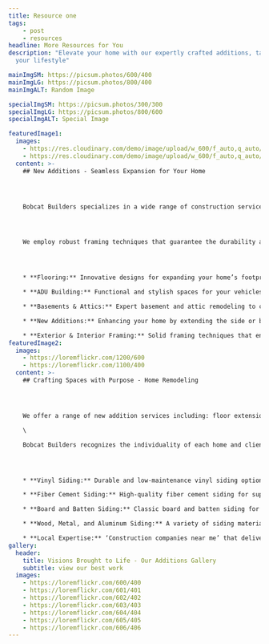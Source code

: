```yaml
---
title: Resource one
tags:
    - post
    - resources
headline: More Resources for You
description: "Elevate your home with our expertly crafted additions, tailored to
  your lifestyle"

mainImgSM: https://picsum.photos/600/400
mainImgLG: https://picsum.photos/800/400
mainImgALT: Random Image

specialImgSM: https://picsum.photos/300/300
specialImgLG: https://picsum.photos/800/600
specialImgALT: Special Image

featuredImage1:
  images:
    - https://res.cloudinary.com/demo/image/upload/w_600/f_auto,q_auto/sheep.jpg
    - https://res.cloudinary.com/demo/image/upload/w_600/f_auto,q_auto/puppy.jpg
  content: >-
    ## New Additions - Seamless Expansion for Your Home




    Bobcat Builders specializes in a wide range of construction services, including floor extensions, garage additions, basement excavation, and side or back extensions. Our team of skilled builders & designers will work closely with you to develop a customized design that optimizes space utilization and reflects your unique preferences and requirements.




    We employ robust framing techniques that guarantee the durability and longevity of your new addition. Our team will work closely with you to seamlessly integrate your side or back extension with your existing home, ensuring a cozy and durable end-result. Throughout the entire construction process, we prioritize safety, efficiency, and quality, from the initial consultation to the final finishing touches.




    * **Flooring:** Innovative designs for expanding your home’s footprint.

    * **ADU Building:** Functional and stylish spaces for your vehicles, hobby spaces, and rentals.

    * **Basements & Attics:** Expert basement and attic remodeling to create more living or storage space.

    * **New Additions:** Enhancing your home by extending the side or back with precision and care.

    * **Exterior & Interior Framing:** Solid framing techniques that ensure the integrity and longevity of your new addition.
featuredImage2:
  images:
    - https://loremflickr.com/1200/600
    - https://loremflickr.com/1100/400
  content: >-
    ## Crafting Spaces with Purpose - Home Remodeling




    We offer a range of new addition services including: floor extensions, garage additions, basement excavation, and side or back extensions. Our builders and designers work closely with you to create a custom new addition that maximizes the your space and aligns with your unique lifestyle.\

    \

    Bobcat Builders recognizes the individuality of each home and client, which is why we provide a diverse range of new addition construction services. Whether you are looking to extend your floors, add a garage, excavate a basement, or create side or back extensions, our team of specialists will collaborate with you to comprehend your specific requirements and preferences. We will then develop a personalized design that optimizes space utilization and complements your distinct lifestyle.




    * **Vinyl Siding:** Durable and low-maintenance vinyl siding options for a fresh look.

    * **Fiber Cement Siding:** High-quality fiber cement siding for superior protection and style.

    * **Board and Batten Siding:** Classic board and batten siding for a timeless aesthetic.

    * **Wood, Metal, and Aluminum Siding:** A variety of siding materials to match your style and budget.

    * **Local Expertise:** ‘Construction companies near me’ that deliver top-notch service and results.
gallery:
  header:
    title: Visions Brought to Life - Our Additions Gallery
    subtitle: view our best work
  images:
    - https://loremflickr.com/600/400
    - https://loremflickr.com/601/401
    - https://loremflickr.com/602/402
    - https://loremflickr.com/603/403
    - https://loremflickr.com/604/404
    - https://loremflickr.com/605/405
    - https://loremflickr.com/606/406
---
```

